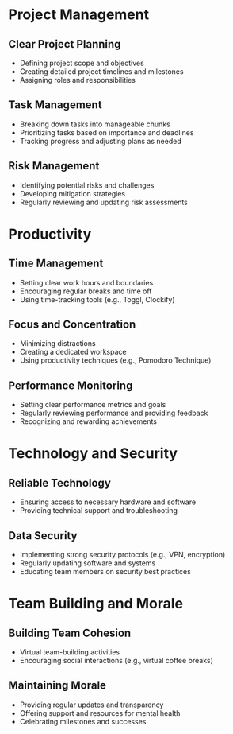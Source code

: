 # Project Management

## Clear Project Planning
- Defining project scope and objectives
- Creating detailed project timelines and milestones
- Assigning roles and responsibilities

## Task Management
- Breaking down tasks into manageable chunks
- Prioritizing tasks based on importance and deadlines
- Tracking progress and adjusting plans as needed

## Risk Management
- Identifying potential risks and challenges
- Developing mitigation strategies
- Regularly reviewing and updating risk assessments

# Productivity

## Time Management
- Setting clear work hours and boundaries
- Encouraging regular breaks and time off
- Using time-tracking tools (e.g., Toggl, Clockify)

## Focus and Concentration
- Minimizing distractions
- Creating a dedicated workspace
- Using productivity techniques (e.g., Pomodoro Technique)

## Performance Monitoring
- Setting clear performance metrics and goals
- Regularly reviewing performance and providing feedback
- Recognizing and rewarding achievements

# Technology and Security

## Reliable Technology
- Ensuring access to necessary hardware and software
- Providing technical support and troubleshooting

## Data Security
- Implementing strong security protocols (e.g., VPN, encryption)
- Regularly updating software and systems
- Educating team members on security best practices

# Team Building and Morale

## Building Team Cohesion
- Virtual team-building activities
- Encouraging social interactions (e.g., virtual coffee breaks)

## Maintaining Morale
- Providing regular updates and transparency
- Offering support and resources for mental health
- Celebrating milestones and successes